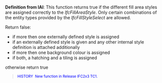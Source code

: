 **Definition from IAI**: This function returns true if the different fill area styles are assigned correctly to the _IfcFillAreaStyle_. Only certain combinations of the entity types provided by the _IfcFillStyleSelect_ are allowed.

Return false:

* if more then one externally defined style is assigned 
* if an externally defined style is given and any other internal style definition is attached additionally 
* if more then one background colour is assigned 
* if both, a hatching and a tiling is assigned 

otherwise return true

> <font color="#0000FF"><small>HISTORY  New function
      in Release IFC2x3 TC1.</small></font>